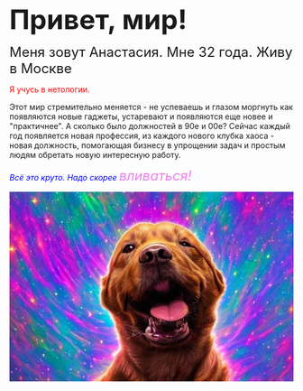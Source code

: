 <font size="15">**Привет, мир!**</font>

<font size="5">Меня зовут Анастасия. Мне 32 года. Живу в Москве </font> 

<font color="red">Я учусь в нетологии.</font>


Этот мир стремительно меняется - не успеваешь и глазом моргнуть как появляются новые гаджеты, устаревают и появляются еще новее и "практичнее". А сколько было должностей в 90е и 00е? Сейчас каждый год появляется новая профессия, из каждого нового клубка хаоса - новая должность, помогающая бизнесу в упрощении задач и простым людям обретать новую интересную работу.

<font color="blue"><p><em>Всё это круто. Надо скорее <font size="5"><font color="violet">вливаться!</em><p></font></font>

<img src="wof.jpg">

